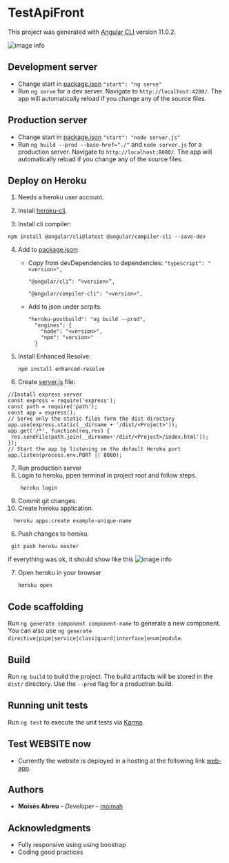 # TestApiFront

This project was generated with [Angular CLI](https://github.com/angular/angular-cli) version 11.0.2.

![image info](https://i.gyazo.com/b4efa36ee6728c3579ce2b2fb12fb038.png)

## Development server
 - Change start in [package.json](./package.json) `"start": "ng serve"`
 - Run `ng serve` for a dev server. Navigate to `http://localhost:4200/`. The app will automatically reload if you change any of the source files.

## Production server
 - Change start in [package.json](./package.json) `"start": "node server.js"`
 - Run `ng build --prod --base-href="./"` and `node server.js` for a production server. Navigate to `http://localhost:8080/`. The app will automatically reload if you change any of the source files.

## Deploy on Heroku
1. Needs a heroku user account.
2. Install [heroku-cli](https://devcenter.heroku.com/articles/heroku-cli).

3. Install cli compiler:

`npm install @angular/cli@latest @angular/compiler-cli --save-dev`

4. Add to [package.json](./package.json):
 
   - Copy from devDependencies to dependencies:
        `"typescript": "<version>",`

        `"@angular/cli”: “<version>”,`

        `"@angular/compiler-cli": "<version>",`
        
    - Add to json under scrpits:
    
        ```        
        "heroku-postbuild": "ng build --prod",
          "engines": {
            "node": "<version>",
            "npm": "version>"
          }
        ```
        
5. Install Enhanced Resolve:

    `npm install enhanced-resolve`   
     
6. Create [server.js](./server.js) file:
 ``` 
//Install express server
const express = require('express');
const path = require('path');
const app = express();
// Serve only the static files form the dist directory
app.use(express.static(__dirname + '/dist/<Project>'));
app.get('/*', function(req,res) {
  res.sendFile(path.join(__dirname+'/dist/<Project>/index.html'));
});
// Start the app by listening on the default Heroku port
app.listen(process.env.PORT || 8080);
 ```
7. Run production server 
8. Login to heroku, ppen terminal in project root and follow steps.
```
    heroku login
```
9. Commit git changes.
10. Create heroku application.
```
  heroku apps:create example-unique-name
```
6. Push changes to heroku.
```
 git push heroku master
```
if everything was ok, it should show like this
    ![image info](https://i.gyazo.com/fe544bfa4ac44accdc73c538921d027c.png)
    
7. Open heroku in your browser
    ```
    heroku open
    ```


## Code scaffolding

Run `ng generate component component-name` to generate a new component. You can also use `ng generate directive|pipe|service|class|guard|interface|enum|module`.

## Build

Run `ng build` to build the project. The build artifacts will be stored in the `dist/` directory. Use the `--prod` flag for a production build.

## Running unit tests

Run `ng test` to execute the unit tests via [Karma](https://karma-runner.github.io).

## Test WEBSITE now
- Currently the website is deployed in a hosting at the following link [web-app](https://moimah-test-front.herokuapp.com/). 


## Authors
* **Moisés Abreu** - *Developer* - [moimah](https://github.com/moimah)

## Acknowledgments

* Fully responsive using using boostrap
* Coding good practices
